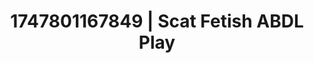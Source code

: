 ---
categories:
- Roleplay seduction
- Face sitting
- Choking kink
- MILF fantasy
- Public flashing
image: /assets/images/1747801167849.jpg
layout: post
seo:
  description: Featured content with high-quality ABDL Play, Scat Fetish. HD images
    available.
  keywords: ABDL Play, Scat Fetish
  og_image: /assets/images/1747801167849.jpg
  schema_type: VisualArtwork
tags:
- ABDL Play
- Scat Fetish
- '#1747801167849'
title: 1747801167849 | Scat Fetish ABDL Play
---